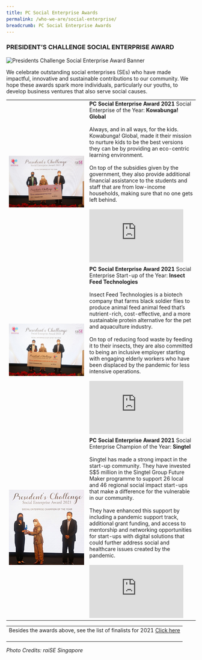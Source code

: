 ```yaml
---
title: PC Social Enterprise Awards
permalink: /who-we-are/social-enterprise/
breadcrumb: PC Social Enterprise Awards
---
```

### PRESIDENT’S CHALLENGE SOCIAL ENTERPRISE AWARD

![Presidents Challenge Social Enterprise Award Banner](/images/sea-banner_2.jpg "Presidents Challenge Social Enterprise Award Banner")

We celebrate outstanding social enterprises (SEs) who have made impactful, innovative and sustainable contributions to our community.
We hope these awards spark more individuals, particularly our youths, to develop business ventures that also serve social causes.

 
<table cellspacing="10px" cellpadding="10px" width="100%">
<tbody><tr><td width="200px" id="tag1"> 
<img style="width:200px" alt="Kowabunga! Global" src="/images/SE-of-the-Year.jpg"></td>
<td>
<b>PC Social Enterprise Award 2021 </b>
	Social Enterprise of the Year: <b> Kowabunga! Global </b><br><br>
Always, and in all ways, for the kids. Kowabunga! Global, made it their mission to nurture kids to be the best versions they can be by providing an eco-centric learning environment. <br> <br>On top of the subsidies given by the government, they also provide additional financial assistance to the students and staff that are from low-income households, making sure that no one gets left behind. <br><br>
<iframe allowfullscreen="" allow="accelerometer; autoplay; clipboard-write; encrypted-media; gyroscope; picture-in-picture" frameborder="0" title="YouTube video player" src="https://www.youtube.com/embed/a8MXPbJESwg" height="141" width="250"></iframe></td></tr>
	
<tr><td width="200px" id="tag2"> <img style="width:200px" alt="Insect Feed Technologies" src="/images/SE-Start-up-of-the-Year.jpg"> </td>
<td><b>PC Social Enterprise Award 2021 </b>
Social Enterprise Start-up of the Year: <b> Insect Feed Technologies</b>
<br><br>Insect Feed Technologies is a biotech company that farms black soldier flies to produce animal feed animal feed that’s nutrient-rich, cost-effective, and a more sustainable protein alternative for the pet and aquaculture industry. <br><br>On top of reducing food waste by feeding it to their insects, they are also committed to being an inclusive employer starting with engaging elderly workers who have been displaced by the pandemic for less intensive operations.
<br><br>
<iframe allowfullscreen="" allow="accelerometer; autoplay; clipboard-write; encrypted-media; gyroscope; picture-in-picture" frameborder="0" title="YouTube video player" src="https://www.youtube.com/embed/7C1a7NOoDRs" height="141" width="250"></iframe>
</td></tr>
	
<tr><td width="200px" id="tag3"> <img style="width:200px" src="/images/SE-Champion-of-the-Year-Singtel.jpg"> </td> 
<td><b>PC Social Enterprise Award 2021 </b>
Social Enterprise Champion of the Year: <b> Singtel</b>
<br><br>Singtel has made a strong impact in the start-up community. They have invested S$5 million in the Singtel Group Future Maker programme to support 26 local and 46 regional social impact start-ups that make a difference for the vulnerable in our community. <br><br>They have enhanced this support by including a pandemic support track, additional grant funding, and access to mentorship and networking opportunities for start-ups with digital solutions that could further address social and healthcare issues created by the pandemic. <br><br>
<iframe allowfullscreen="" allow="accelerometer; autoplay; clipboard-write; encrypted-media; gyroscope; picture-in-picture" frameborder="0" title="YouTube video player" src="https://www.youtube.com/embed/9yYJrSA5yZQ" height="141" width="250"></iframe>
</td></tr>

</tbody></table> 

<table cellspacing="10px" cellpadding="10px" width="100%"><tbody><tr><td>
 Besides the awards above, see the list of finalists for 2021 <a target="_blank" href="http://www.raise.sg/president-s-challenge-social-enterprise-award.html">Click here</a><br><br></td></tr></tbody></table> 
 
 <i>Photo Credits: *raiSE Singapore*</i>